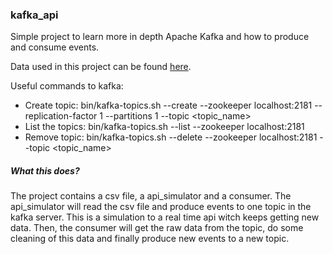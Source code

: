 ### kafka_api
Simple project to learn more in depth Apache Kafka and how to produce and consume events.

Data used in this project can be found [here](https://www.kaggle.com/residentmario/ramen-ratings?select=ramen-ratings.csv).

Useful commands to kafka:
* Create topic: bin/kafka-topics.sh --create --zookeeper localhost:2181 --replication-factor 1 --partitions 1 --topic <topic_name>
* List the topics: bin/kafka-topics.sh --list --zookeeper localhost:2181
* Remove topic: bin/kafka-topics.sh --delete --zookeeper localhost:2181 --topic <topic_name>

##### What this does?
The project contains a csv file, a api_simulator and a consumer. 
The api_simulator will read the csv file and produce events to one topic in the kafka server. This is a simulation to a real time api witch keeps getting new data.
Then, the consumer will get the raw data from the topic, do some cleaning of this data and finally produce new events to a new topic.
